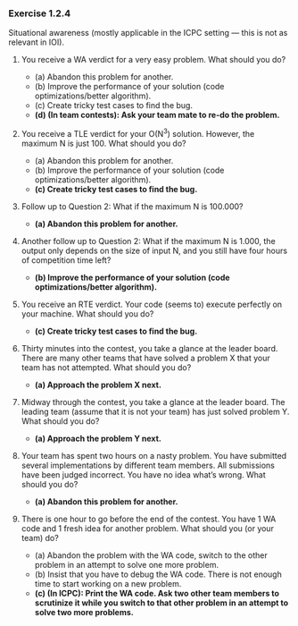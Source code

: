 ### Exercise 1.2.4

Situational awareness (mostly applicable in the ICPC setting — this is not as relevant in IOI).

1. You receive a WA verdict for a very easy problem. What should you do?

   - (a) Abandon this problem for another.
   - (b) Improve the performance of your solution (code optimizations/better algorithm).
   - (c) Create tricky test cases to find the bug.
   - **(d) (In team contests): Ask your team mate to re-do the problem.**

2. You receive a TLE verdict for your O(N<sup>3</sup>) solution. However, the maximum N is just 100. What should you do?

   - (a) Abandon this problem for another.
   - (b) Improve the performance of your solution (code optimizations/better algorithm).
   - **(c) Create tricky test cases to find the bug.**

3. Follow up to Question 2: What if the maximum N is 100.000?

   - **(a) Abandon this problem for another.**

4. Another follow up to Question 2: What if the maximum N is 1.000, the output only depends on the size of input N, and you still have four hours of competition time left?

   - **(b) Improve the performance of your solution (code optimizations/better algorithm).**

5. You receive an RTE verdict. Your code (seems to) execute perfectly on your machine. What should you do?

   - **(c) Create tricky test cases to find the bug.**

6. Thirty minutes into the contest, you take a glance at the leader board. There are many other teams that have solved a problem X that your team has not attempted. What should you do?

   - **(a) Approach the problem X next.**

7. Midway through the contest, you take a glance at the leader board. The leading team (assume that it is not your team) has just solved problem Y. What should you do?

   - **(a) Approach the problem Y next.**

8. Your team has spent two hours on a nasty problem. You have submitted several implementations by different team members. All submissions have been judged incorrect. You have no idea what’s wrong. What should you do?

   - **(a) Abandon this problem for another.**

9. There is one hour to go before the end of the contest. You have 1 WA code and 1 fresh idea for another problem. What should you (or your team) do?

   - (a) Abandon the problem with the WA code, switch to the other problem in an attempt to solve one more problem.
   - (b) Insist that you have to debug the WA code. There is not enough time to start working on a new problem.
   - **(c) (In ICPC): Print the WA code. Ask two other team members to scrutinize it while you switch to that other problem in an attempt to solve two more problems.**

